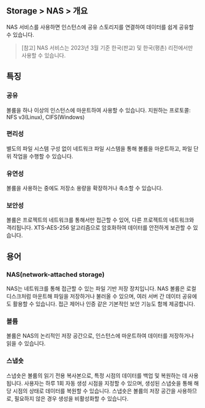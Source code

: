 ## Storage > NAS > 개요

NAS 서비스를 사용하면 인스턴스에 공유 스토리지를 연결하여 데이터를 쉽게 공유할 수 있습니다.


> [참고]
> NAS 서비스는 2023년 3월 기준 한국(판교) 및 한국(평촌) 리전에서만 사용할 수 있습니다.


## 특징

### 공유

볼륨을 하나 이상의 인스턴스에 마운트하여 사용할 수 있습니다.
지원하는 프로토콜: NFS v3(Linux), CIFS(Windows)

### 편리성

별도의 파일 시스템 구성 없이 네트워크 파일 시스템을 통해 볼륨을 마운트하고, 파일 단위 작업을 수행할 수 있습니다.

### 유연성

볼륨을 사용하는 중에도 저장소 용량을 확장하거나 축소할 수 있습니다.

### 보안성  

볼륨은 프로젝트의 네트워크를 통해서만 접근할 수 있어, 다른 프로젝트의 네트워크와 격리됩니다.
XTS-AES-256 알고리즘으로 암호화하여 데이터를 안전하게 보관할 수 있습니다.


## 용어

### NAS(network-attached storage)

NAS는 네트워크를 통해 접근할 수 있는 파일 기반 저장 장치입니다. NAS 볼륨은 로컬 디스크처럼 마운트해 파일을 저장하거나 불러올 수 있으며, 여러 서버 간 데이터 공유에도 활용할 수 있습니다. 접근 제어나 인증 같은 기본적인 보안 기능도 함께 제공합니다.

### 볼륨

볼륨은 NAS의 논리적인 저장 공간으로, 인스턴스에 마운트하여 데이터를 저장하거나 읽을 수 있습니다.


### 스냅숏

스냅숏은 볼륨의 읽기 전용 복사본으로, 특정 시점의 데이터를 백업 및 복원하는 데 사용됩니다.
사용자는 하루 1회 자동 생성 시점을 지정할 수 있으며, 생성된 스냅숏을 통해 해당 시점의 상태로 데이터를 복원할 수 있습니다.
스냅숏은 볼륨의 저장 공간을 사용하므로, 필요하지 않은 경우 생성을 비활성화할 수 있습니다.
